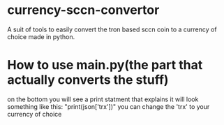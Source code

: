# currency-sccn-convertor


A suit of tools to easily convert the tron based sccn coin to a currency of choice made in python.


# How to use main.py(the part that actually converts the stuff)
on the bottom you will see a print statment that explains it will look something like this: "print(json['trx'])" you can change the 'trx' to your currency of choice
